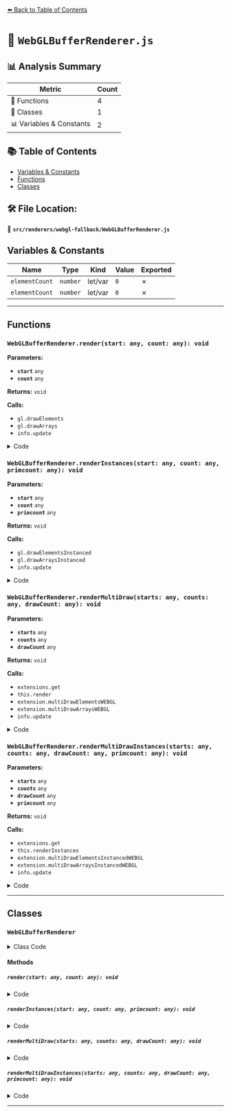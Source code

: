[⬅️ Back to Table of Contents](../../../index.md)

# 📄 `WebGLBufferRenderer.js`

## 📊 Analysis Summary

| Metric | Count |
|--------|-------|
| 🔧 Functions | 4 |
| 🧱 Classes | 1 |
| 📊 Variables & Constants | 2 |

## 📚 Table of Contents

- [Variables & Constants](#variables-constants)
- [Functions](#functions)
- [Classes](#classes)

## 🛠️ File Location:
📂 **`src/renderers/webgl-fallback/WebGLBufferRenderer.js`**

## Variables & Constants

| Name | Type | Kind | Value | Exported |
|------|------|------|-------|----------|
| `elementCount` | `number` | let/var | `0` | ✗ |
| `elementCount` | `number` | let/var | `0` | ✗ |


---

## Functions

### `WebGLBufferRenderer.render(start: any, count: any): void`

**Parameters:**

- **`start`** `any`
- **`count`** `any`

**Returns:** `void`

**Calls:**

- `gl.drawElements`
- `gl.drawArrays`
- `info.update`

<details><summary>Code</summary>

```typescript
render( start, count ) {

		const { gl, mode, object, type, info, index } = this;

		if ( index !== 0 ) {

			gl.drawElements( mode, count, type, start );

		} else {

			gl.drawArrays( mode, start, count );

		}

		info.update( object, count, 1 );

	}
```
</details>

### `WebGLBufferRenderer.renderInstances(start: any, count: any, primcount: any): void`

**Parameters:**

- **`start`** `any`
- **`count`** `any`
- **`primcount`** `any`

**Returns:** `void`

**Calls:**

- `gl.drawElementsInstanced`
- `gl.drawArraysInstanced`
- `info.update`

<details><summary>Code</summary>

```typescript
renderInstances( start, count, primcount ) {

		const { gl, mode, type, index, object, info } = this;

		if ( primcount === 0 ) return;

		if ( index !== 0 ) {

			gl.drawElementsInstanced( mode, count, type, start, primcount );

		} else {

			gl.drawArraysInstanced( mode, start, count, primcount );

		}

		info.update( object, count, primcount );

	}
```
</details>

### `WebGLBufferRenderer.renderMultiDraw(starts: any, counts: any, drawCount: any): void`

**Parameters:**

- **`starts`** `any`
- **`counts`** `any`
- **`drawCount`** `any`

**Returns:** `void`

**Calls:**

- `extensions.get`
- `this.render`
- `extension.multiDrawElementsWEBGL`
- `extension.multiDrawArraysWEBGL`
- `info.update`

<details><summary>Code</summary>

```typescript
renderMultiDraw( starts, counts, drawCount ) {

		const { extensions, mode, object, info } = this;

		if ( drawCount === 0 ) return;

		const extension = extensions.get( 'WEBGL_multi_draw' );

		if ( extension === null ) {

			for ( let i = 0; i < drawCount; i ++ ) {

				this.render( starts[ i ], counts[ i ] );

			}

		} else {

			if ( this.index !== 0 ) {

				extension.multiDrawElementsWEBGL( mode, counts, 0, this.type, starts, 0, drawCount );

			} else {

				extension.multiDrawArraysWEBGL( mode, starts, 0, counts, 0, drawCount );

			}

			let elementCount = 0;
			for ( let i = 0; i < drawCount; i ++ ) {

				elementCount += counts[ i ];

			}

			info.update( object, elementCount, 1 );

		}

	}
```
</details>

### `WebGLBufferRenderer.renderMultiDrawInstances(starts: any, counts: any, drawCount: any, primcount: any): void`

**Parameters:**

- **`starts`** `any`
- **`counts`** `any`
- **`drawCount`** `any`
- **`primcount`** `any`

**Returns:** `void`

**Calls:**

- `extensions.get`
- `this.renderInstances`
- `extension.multiDrawElementsInstancedWEBGL`
- `extension.multiDrawArraysInstancedWEBGL`
- `info.update`

<details><summary>Code</summary>

```typescript
renderMultiDrawInstances( starts, counts, drawCount, primcount ) {

		const { extensions, mode, object, info } = this;

		if ( drawCount === 0 ) return;

		const extension = extensions.get( 'WEBGL_multi_draw' );

		if ( extension === null ) {

			for ( let i = 0; i < drawCount; i ++ ) {

				this.renderInstances( starts[ i ], counts[ i ], primcount[ i ] );

			}

		} else {

			if ( this.index !== 0 ) {

				extension.multiDrawElementsInstancedWEBGL( mode, counts, 0, this.type, starts, 0, primcount, 0, drawCount );

			} else {

				extension.multiDrawArraysInstancedWEBGL( mode, starts, 0, counts, 0, primcount, 0, drawCount );

			}

			let elementCount = 0;
			for ( let i = 0; i < drawCount; i ++ ) {

				elementCount += counts[ i ] * primcount[ i ];

			}

			info.update( object, elementCount, 1 );

		}

	}
```
</details>


---

## Classes

### `WebGLBufferRenderer`

<details><summary>Class Code</summary>

```ts
class WebGLBufferRenderer {

	constructor( backend ) {

		this.gl = backend.gl;
		this.extensions = backend.extensions;
		this.info = backend.renderer.info;
		this.mode = null;
		this.index = 0;
		this.type = null;
		this.object = null;

	}

	render( start, count ) {

		const { gl, mode, object, type, info, index } = this;

		if ( index !== 0 ) {

			gl.drawElements( mode, count, type, start );

		} else {

			gl.drawArrays( mode, start, count );

		}

		info.update( object, count, 1 );

	}

	renderInstances( start, count, primcount ) {

		const { gl, mode, type, index, object, info } = this;

		if ( primcount === 0 ) return;

		if ( index !== 0 ) {

			gl.drawElementsInstanced( mode, count, type, start, primcount );

		} else {

			gl.drawArraysInstanced( mode, start, count, primcount );

		}

		info.update( object, count, primcount );

	}

	renderMultiDraw( starts, counts, drawCount ) {

		const { extensions, mode, object, info } = this;

		if ( drawCount === 0 ) return;

		const extension = extensions.get( 'WEBGL_multi_draw' );

		if ( extension === null ) {

			for ( let i = 0; i < drawCount; i ++ ) {

				this.render( starts[ i ], counts[ i ] );

			}

		} else {

			if ( this.index !== 0 ) {

				extension.multiDrawElementsWEBGL( mode, counts, 0, this.type, starts, 0, drawCount );

			} else {

				extension.multiDrawArraysWEBGL( mode, starts, 0, counts, 0, drawCount );

			}

			let elementCount = 0;
			for ( let i = 0; i < drawCount; i ++ ) {

				elementCount += counts[ i ];

			}

			info.update( object, elementCount, 1 );

		}

	}

	renderMultiDrawInstances( starts, counts, drawCount, primcount ) {

		const { extensions, mode, object, info } = this;

		if ( drawCount === 0 ) return;

		const extension = extensions.get( 'WEBGL_multi_draw' );

		if ( extension === null ) {

			for ( let i = 0; i < drawCount; i ++ ) {

				this.renderInstances( starts[ i ], counts[ i ], primcount[ i ] );

			}

		} else {

			if ( this.index !== 0 ) {

				extension.multiDrawElementsInstancedWEBGL( mode, counts, 0, this.type, starts, 0, primcount, 0, drawCount );

			} else {

				extension.multiDrawArraysInstancedWEBGL( mode, starts, 0, counts, 0, primcount, 0, drawCount );

			}

			let elementCount = 0;
			for ( let i = 0; i < drawCount; i ++ ) {

				elementCount += counts[ i ] * primcount[ i ];

			}

			info.update( object, elementCount, 1 );

		}

	}

	//

}
```
</details>

#### Methods

##### `render(start: any, count: any): void`

<details><summary>Code</summary>

```ts
render( start, count ) {

		const { gl, mode, object, type, info, index } = this;

		if ( index !== 0 ) {

			gl.drawElements( mode, count, type, start );

		} else {

			gl.drawArrays( mode, start, count );

		}

		info.update( object, count, 1 );

	}
```
</details>

##### `renderInstances(start: any, count: any, primcount: any): void`

<details><summary>Code</summary>

```ts
renderInstances( start, count, primcount ) {

		const { gl, mode, type, index, object, info } = this;

		if ( primcount === 0 ) return;

		if ( index !== 0 ) {

			gl.drawElementsInstanced( mode, count, type, start, primcount );

		} else {

			gl.drawArraysInstanced( mode, start, count, primcount );

		}

		info.update( object, count, primcount );

	}
```
</details>

##### `renderMultiDraw(starts: any, counts: any, drawCount: any): void`

<details><summary>Code</summary>

```ts
renderMultiDraw( starts, counts, drawCount ) {

		const { extensions, mode, object, info } = this;

		if ( drawCount === 0 ) return;

		const extension = extensions.get( 'WEBGL_multi_draw' );

		if ( extension === null ) {

			for ( let i = 0; i < drawCount; i ++ ) {

				this.render( starts[ i ], counts[ i ] );

			}

		} else {

			if ( this.index !== 0 ) {

				extension.multiDrawElementsWEBGL( mode, counts, 0, this.type, starts, 0, drawCount );

			} else {

				extension.multiDrawArraysWEBGL( mode, starts, 0, counts, 0, drawCount );

			}

			let elementCount = 0;
			for ( let i = 0; i < drawCount; i ++ ) {

				elementCount += counts[ i ];

			}

			info.update( object, elementCount, 1 );

		}

	}
```
</details>

##### `renderMultiDrawInstances(starts: any, counts: any, drawCount: any, primcount: any): void`

<details><summary>Code</summary>

```ts
renderMultiDrawInstances( starts, counts, drawCount, primcount ) {

		const { extensions, mode, object, info } = this;

		if ( drawCount === 0 ) return;

		const extension = extensions.get( 'WEBGL_multi_draw' );

		if ( extension === null ) {

			for ( let i = 0; i < drawCount; i ++ ) {

				this.renderInstances( starts[ i ], counts[ i ], primcount[ i ] );

			}

		} else {

			if ( this.index !== 0 ) {

				extension.multiDrawElementsInstancedWEBGL( mode, counts, 0, this.type, starts, 0, primcount, 0, drawCount );

			} else {

				extension.multiDrawArraysInstancedWEBGL( mode, starts, 0, counts, 0, primcount, 0, drawCount );

			}

			let elementCount = 0;
			for ( let i = 0; i < drawCount; i ++ ) {

				elementCount += counts[ i ] * primcount[ i ];

			}

			info.update( object, elementCount, 1 );

		}

	}
```
</details>


---